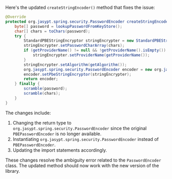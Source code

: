 Here's the updated `createStringEncoder()` method that fixes the issue:

```java
@Override
protected org.jasypt.spring.security.PasswordEncoder createStringEncoder() {
    byte[] password = lookupPasswordFromKeyStore();
    char[] chars = toChars(password);
    try {
        StandardPBEStringEncryptor stringEncrypter = new StandardPBEStringEncryptor();
        stringEncrypter.setPasswordCharArray(chars);
        if (getProviderName() != null && !getProviderName().isEmpty()) {
            stringEncrypter.setProviderName(getProviderName());
        }
        stringEncrypter.setAlgorithm(getAlgorithm());
        org.jasypt.spring.security.PasswordEncoder encoder = new org.jasypt.spring.security.PasswordEncoder();
        encoder.setPbeStringEncryptor(stringEncrypter);
        return encoder;
    } finally {
        scramble(password);
        scramble(chars);
    }
}
```

The changes include:

1. Changing the return type to `org.jasypt.spring.security.PasswordEncoder` since the original `PBEPasswordEncoder` is no longer available.
2. Instantiating `org.jasypt.spring.security.PasswordEncoder` instead of `PBEPasswordEncoder`.
3. Updating the import statements accordingly.

These changes resolve the ambiguity error related to the `PasswordEncoder` class. The updated method should now work with the new version of the library.